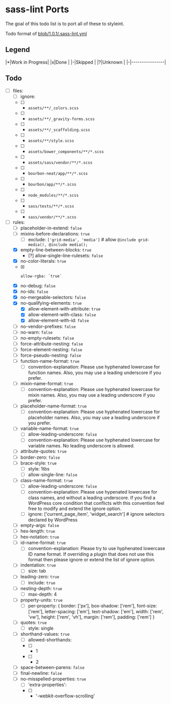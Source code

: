# sass-lint Ports

The goal of this todo list is to port all of these to styleint.

Todo format of [blob/1.0.1/.sass-lint.yml](https://github.com/WebDevStudios/css-coding-standards/blob/1.0.1/.sass-lint.yml)

## Legend

|*|Work in Progress|
|x|Done            |
|-|Skipped         |
|?|Unknown         |
|-|----------------|

## Todo

- [ ] files:
  - [ ]   ignore:
    + [ ] - `assets/**/_colors.scss`
    + [ ] - `assets/**/_gravity-forms.scss`
    + [ ] - `assets/**/_scaffolding.scss`
    + [ ] - `assets/**/style.scss`
    + [ ] - `assets/bower_components/**/*.scss`
    + [ ] - `assets/sass/vendor/**/*.scss`
    + [ ] - `bourbon-neat/app/**/*.scss`
    + [ ] - `bourbon/app/**/*.scss`
    + [ ] - `node_modules/**/*.scss`
    + [ ] - `sass/tests/**/*.scss`
    + [ ] - `sass/vendor/**/*.scss`
- [ ] rules:
  + [ ]   placeholder-in-extend: `false`
  + [ ]   mixins-before-declarations: `true`
      * [ ] exclude: `['grid-media', 'media']` # allow `@include grid-media(), @include media();`
  + [x]   empty-line-between-blocks: `true`
      * [?] allow-single-line-rulesets: `false`
  + [x]   no-color-literals: `true`
  + [x]     allow-rgba: `true`
  + [x]   no-debug: `false`
  + [x]   no-ids: `false`
  + [x]   no-mergeable-selectors: `false`
  + [x]   no-qualifying-elements: `true`
      * [x] allow-element-with-attribute: `true`
      * [x] allow-element-with-class: `false`
      * [x] allow-element-with-id: `false`
  + [ ]   no-vendor-prefixes: `false`
  + [ ]   no-warn: `false`
  + [ ]   no-empty-rulesets: `false`
  + [ ]   force-attribute-nesting: `false`
  + [ ]   force-element-nesting: `false`
  + [ ]   force-pseudo-nesting: `false`
  + [ ]   function-name-format: `true`
      * [ ] convention-explanation: Please use hyphenated lowercase for function names. Also, you may use a leading underscore if you prefer.
  + [ ]   mixin-name-format: `true`
      * [ ] convention-explanation: Please use hyphenated lowercase for mixin names. Also, you may use a leading underscore if you prefer.
  + [ ]   placeholder-name-format: `true`
      * [ ] convention-explanation: Please use hyphenated lowercase for placeholder names. Also, you may use a leading underscore if you prefer.
  + [ ]   variable-name-format: `true`
      * [ ] allow-leading-underscore: `false`
      * [ ] convention-explanation: Please use hyphenated lowercase for variable names. No leading underscore is allowed.
  + [ ]   attribute-quotes: `true`
  + [ ]   border-zero: `false`
  + [ ]   brace-style: `true`
      * [ ] style: 1tbs
      * [ ] allow-single-line: `false`
  + [ ]   class-name-format: `true`
      * [ ] allow-leading-underscore: `false`
      * [ ] convention-explanation: Please use hypenated lowercase for class names, and without a leading underscore. If you find a WordPress core condition that conflicts with this convention feel free to modify and extend the ignore option.
      * [ ] ignore: ['current_page_item', 'widget_search'] # ignore selectors declared by WordPress
  + [ ]   empty-args: `false`
  + [ ]   hex-length: `true`
  + [ ]   hex-notation: `true`
  + [ ]   id-name-format: `true`
      * [ ] convention-explanation: Please try to use hyphenated lowercase ID name format. If overriding a plugin that does not use this format then please ignore or extend the list of ignore option.
  + [ ]   indentation: `true`
      * [ ] size: tab
  + [ ]   leading-zero: `true`
      * [ ] include: `true`
  + [ ]   nesting-depth: `true`
      * [ ] max-depth: 4
  + [ ]   property-units: `true`
      * [ ] per-property: { border: ['px'], box-shadow: ['rem'], font-size: ['rem'], letter-spacing: ['em'], text-shadow: ['em'], width: ['rem', 'vw'], height: ['rem', 'vh'], margin: ['rem'], padding: ['rem'] }
  + [ ]   quotes: `true`
      * [ ]   style: single
  + [ ]   shorthand-values: `true`
      * [ ] allowed-shorthands:
      * [ ] - 1
      * [ ] - 2
  + [ ]   space-between-parens: `false`
  + [ ]   final-newline: `false`
  + [ ]   no-misspelled-properties: `true`
      * [ ] 'extra-properties':
      * [ ] - '-webkit-overflow-scrolling'
